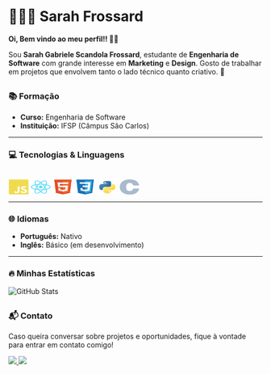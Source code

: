 # 👩🏻‍💻 Sarah Frossard
**Oi, Bem vindo ao meu perfil!! 🖐🏻**


Sou **Sarah Gabriele Scandola Frossard**, estudante de **Engenharia de Software** com grande interesse em **Marketing** e **Design**.
Gosto de trabalhar em projetos que envolvem tanto o lado técnico quanto criativo. 🚀
##  

### 📚 Formação
- **Curso:** Engenharia de Software
- **Instituição:** IFSP (Câmpus São Carlos)

---

### 💻 Tecnologias & Linguagens

<div style="display: inline_block"><br>
  <img align="center" alt="Sarah-Js" height="30" width="40" src="https://raw.githubusercontent.com/devicons/devicon/master/icons/javascript/javascript-plain.svg">
  <img align="center" alt="Sarah-React" height="30" width="40" src="https://raw.githubusercontent.com/devicons/devicon/master/icons/react/react-original.svg">
  <img align="center" alt="Sarah-HTML" height="30" width="40" src="https://raw.githubusercontent.com/devicons/devicon/master/icons/html5/html5-original.svg">
  <img align="center" alt="Sarah-CSS" height="30" width="40" src="https://raw.githubusercontent.com/devicons/devicon/master/icons/css3/css3-original.svg">
  <img align="center" alt="Sarah-Python" height="30" width="40" src="https://raw.githubusercontent.com/devicons/devicon/master/icons/python/python-original.svg">
  <img align="center" alt="Sarah-C" height="30" width="40" src="https://raw.githubusercontent.com/devicons/devicon/master/icons/c/c-original.svg">
</div>

---

### 🌐 Idiomas

- **Português:** Nativo
- **Inglês:** Básico (em desenvolvimento)

---


### 🔥 Minhas Estatísticas
![GitHub Stats](https://github-readme-stats.vercel.app/api?username=sarahgsf&show_icons=true&theme=radical&include_all_commits=true&locale=pt-br)

##  

### 📬 Contato
Caso queira conversar sobre projetos e oportunidades, fique à vontade para entrar em contato comigo!


<div>
  <a href="mailto:sgsfrossard@gmail.com">
    <img src="https://img.shields.io/badge/-Gmail-%23333?style=for-the-badge&logo=gmail&logoColor=white" target="_blank">
  </a>
  <a href="https://www.linkedin.com/in/sarahsgf" target="_blank">
    <img src="https://img.shields.io/badge/-LinkedIn-blue?style=for-the-badge&logo=linkedin&logoColor=white" target="_blank">
  </a>
</div>
